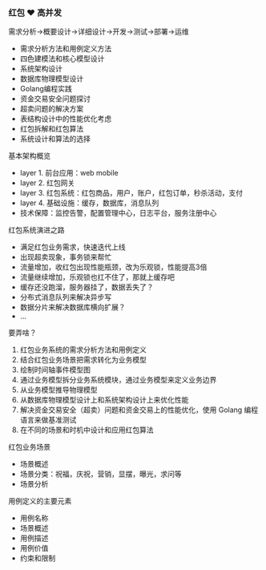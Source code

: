 ### 红包 ❤️ 高并发

需求分析->概要设计->详细设计->开发->测试->部署->运维 

* 需求分析方法和用例定义方法
* 四色建模法和核心模型设计
* 系统架构设计
* 数据库物理模型设计
* Golang编程实践
* 资金交易安全问题探讨
* 超卖问题的解决方案
* 表结构设计中的性能优化考虑
* 红包拆解和红包算法
* 系统设计和算法的选择

基本架构概览

* layer 1. 前台应用：web mobile
* layer 2. 红包网关
* layer 3. 红包系统：红包商品，用户，账户，红包订单，秒杀活动，支付
* layer 4. 基础设施：缓存，数据库，消息队列
* 技术保障：监控告警，配置管理中心，日志平台，服务注册中心

红包系统演进之路

* 满足红包业务需求，快速迭代上线
* 出现超卖现象，事务锁来帮忙
* 流量增加，收红包出现性能瓶颈，改为乐观锁，性能提高3倍
* 流量继续增加，乐观锁也扛不住了，那就上缓存吧
* 缓存还没跑溜，服务器挂了，数据丢失了？
* 分布式消息队列来解决异步写
* 数据分片来解决数据库横向扩展？
* ...

要弄啥？

1. 红包业务系统的需求分析方法和用例定义
2. 结合红包业务场景把需求转化为业务模型
3. 绘制时间轴事件模型图
4. 通过业务模型拆分业务系统模块，通过业务模型来定义业务边界
5. 从业务模型推导物理模型
6. 从数据库物理模型设计上和系统架构设计上来优化性能
7. 解决资金交易安全（超卖）问题和资金交易上的性能优化，使用 Golang 编程语言来做基准测试
8. 在不同的场景和时机中设计和应用红包算法


红包业务场景

* 场景概述
* 场景分类：祝福，庆祝，营销，显摆，曝光，求问等
* 场景分析

用例定义的主要元素

* 用例名称
* 场景概述
* 用例描述
* 用例价值
* 约束和限制

